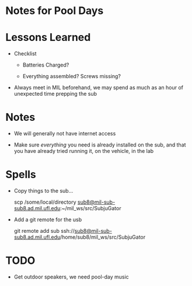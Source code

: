 Notes for Pool Days
===================

# Lessons Learned
* Checklist

    * Batteries Charged?

    * Everything assembled? Screws missing?

* Always meet in MIL beforehand, we may spend as much as an hour of unexpected time prepping the sub


# Notes

* We will generally not have internet access

* Make sure *everything* you need is already installed on the sub, and that you have already tried running it, on the vehicle, in the lab


# Spells

* Copy things to the sub...

    scp /some/local/directory sub8@mil-sub-sub8.ad.mil.ufl.edu:~/mil_ws/src/SubjuGator

* Add a git remote for the usb

    git remote add sub ssh://sub8@mil-sub-sub8.ad.mil.ufl.edu/home/sub8/mil_ws/src/SubjuGator


# TODO
* Get outdoor speakers, we need pool-day music